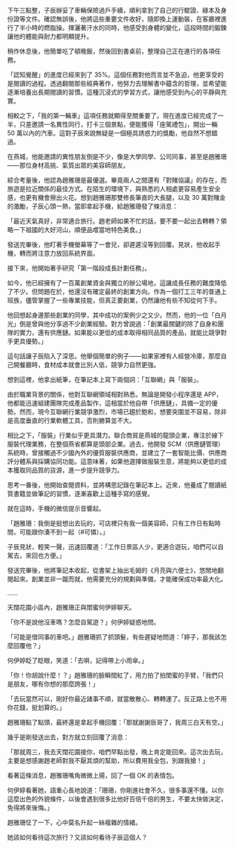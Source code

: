 下午三點整，子辰辦妥了車輛保險過戶手續，順利拿到了自己的行駛證、綠本及身份證等文件。確認無誤後，他將這些重要文件收好，隨即換上運動裝，在客廳裡進行了半小時的燃脂操。揮灑著汗水的同時，他感受到身體的變化，這段時間的鍛鍊讓他的體能與耐力都明顯提升。

稍作休息後，他簡單吃了頓晚飯，然後回到書桌前，整理自己正在進行的各項任務。

「認知覺醒」的進度已經來到了 35%。這個任務對他而言並不急迫，他更享受的是閱讀的過程。透過翻閱那些經典著作，他努力去理解書中蘊含的哲理，並希望能逐漸培養出長期閱讀的習慣。這種沉浸式的學習方式，讓他感受到內心的平靜與充實。

相較之下，「我的第一輛車」這項任務就顯得至關重要了。現在進度已經完成了一半，只差邀請一名異性同行，打卡三個景點，便能獲得「座駕禮包」，開出一輛 50 萬以內的汽車。這對子辰來說無疑是一個極具誘惑力的獎勵，他自然不想錯過。

在燕城，他能邀請的異性朋友倒是不少，像是大學同學、公司同事，甚至是趙雅珊——那位身材高挑、氣質出眾的美容師朋友。

綜合考量後，他認為趙雅珊是最優選。畢竟兩人之間還有「對賭協議」的存在，而旅遊是拉近關係的最佳方式。在陌生的環境下，與熟悉的人相處更容易產生安全感，也更有機會擦出火花。想到趙雅珊那雙修長筆直的大長腿，以及 30 萬對賭金的激勵，子辰心頭一熱，當即拿起手機，給趙雅珊發了條消息：

「最近天氣真好，非常適合旅行。趙老師如果不忙的話，要不要一起出去轉轉？領略一下祖國的大好河山，順便品嚐當地特色美食。」

發送完畢後，他盯著手機螢幕等了一會兒，卻遲遲沒等到回覆。見狀，他收起手機，轉而將注意力放回系統界面。

接下來，他開始著手研究「第一階段成長計劃任務」。

如今，他已經擁有了一百萬創業資金與獨立的辦公場地，這讓成長任務的難度降低了不少。但問題在於，他還沒有確定最終的創業方向。作為一個打工三年的普通上班族，儘管掌握了一些專業技能，但真正要創業，仍然讓他有些不知從何下手。

他回想起身邊那些創業的同學，其中成功的案例少之又少。然而，他的一位「白月光」倒是曾與他分享過不少創業經驗。對方曾說過：「創業最關鍵的除了自身和團隊的實力，還有供應鏈。如果能以更低的成本取得相同品質的產品，就能比競爭對手更具優勢。」

這句話讓子辰陷入了深思。他舉個簡單的例子——如果家裡有人經營冷庫，那麼自己開餐廳時，食材成本就會比別人低，競爭力自然更強。

想到這裡，他拿出紙筆，在筆記本上寫下兩個詞：「互聯網」與「服裝」。

由於職業背景的關係，他對互聯網領域相對熟悉。無論是開發小程序還是 APP，他都能迅速組建團隊完成產品製作，這相當於他自帶「供應鏈」，具備一定的優勢。然而，現今互聯網行業競爭激烈，市場已趨於飽和，想要突圍並不容易，除非是高度垂直的行業軟體工具，否則勝算並不大。

相比之下，「服裝」行業似乎更具潛力。聯合商貿是燕城的龍頭企業，專注於線下服裝代理業務，在整個燕省都算是頭部企業。過去，他開發 SCM（供應鏈管理）系統時，曾接觸過不少國內外的優質服裝供應商，並建立了一套智能比價、供應商評分體系與採購協同功能。這意味著，如果他選擇做服裝生意，將能夠以更低的成本獲取同品質的貨源，進一步提升競爭力。

思考一番後，他開始查閱資料，並將構思記錄在筆記本上。近來，他養成了閱讀紙質書籍並做筆記的習慣，逐漸喜歡上這種手寫的感覺。

就在這時，手機的微信提示音響起。

「趙雅珊：我倒是挺想出去玩的，可店裡只有我一個美容師，只有工作日有點時間，可能跟你湊不到一起（#可憐）。」

子辰見狀，輕笑一聲，迅速回覆道：「工作日景區人少，更適合遊玩，咱們可以自駕去，來回也方便。」

發送完畢後，他將筆記本收起，從書架上抽出毛姆的《月亮與六便士》，悠閒地翻閱起來。創業並非一蹴而就，他需要充分的規劃與準備，才能確保成功率最大化。

……

天闊花園小區內，趙雅珊正與閨蜜何伊婷聊天。

「你不是說他沒車嗎？怎麼自駕遊？」何伊婷疑惑地問。

「可能是借同事的車吧。」趙雅珊抓了抓頭髮，有些遲疑地問道：「婷子，那我該怎麼回覆他？」

何伊婷眨了眨眼，笑道：「去唄，記得帶上小雨傘。」

「你！你胡說什麼！？」趙雅珊的臉瞬間紅了，用力拍了拍閨蜜的手臂，「我們只是朋友，哪有你想的那麼誇張！」

「去玩當然可以，剛好你最近諸事不順，就當散散心、轉轉運了。反正路上也不用你花錢，挺划算的。」

趙雅珊點了點頭，最終還是拿起手機回覆：「那就謝謝辰哥了，我周三白天有空。」

幾乎是剛發送出去，對方就立刻回覆了消息：

「那就周三，我去天闊花園接你，咱們早點出發，晚上肯定能回來。這次出去玩，主要是想感謝趙老師對我不厭其煩的幫助，所以費用我全包，別跟我搶！」

看著這條消息，趙雅珊嘴角微微上揚，回了一個 OK 的表情包。

何伊婷看著她，語重心長地說道：「珊珊，你剛進社會不久，很多事還不懂。以你這麼出色的外貌條件，以後會遇到很多比他好百倍千倍的男生，不要太快做決定，免得將來後悔。」

趙雅珊怔了一下，心中莫名升起一絲複雜的情緒。

她該如何看待這次旅行？又該如何看待子辰這個人？